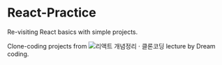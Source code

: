 # React-Practice

Re-visiting React basics with simple projects.

Clone-coding projects from ![리액트 개념정리 · 클론코딩](https://academy.dream-coding.com/courses/react) lecture by Dream coding.
